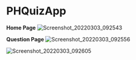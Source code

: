 # PHQuizApp
**Home Page**
![Screenshot_20220303_092543](https://user-images.githubusercontent.com/37795928/156490691-04ded871-d2fc-40c7-8de2-7feeb216cc3f.jpg)

**Question Page**
![Screenshot_20220303_092556](https://user-images.githubusercontent.com/37795928/156490806-538559fc-144d-44da-8d6e-c4040c328e21.jpg)

![Screenshot_20220303_092605](https://user-images.githubusercontent.com/37795928/156490911-932da990-f795-4949-aa07-e828f3834e79.jpg)

